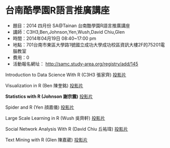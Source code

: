 # 台南酷學園R語言推廣講座
- 題目：2014 四月份 SA@Tainan 台南酷學園R語言推廣講座
- 講師：C3H3,Ben,Johnson,Yen,Wush,David Chiu,Glen
- 時間：2014年04月19日 08:40~17:00 pm
- 地點：701台南市東區大學路1號國立成功大學成功校區資訊大樓2F的75201電腦教室
- 費用：0
- 活動報名網址： http://samc.study-area.org/registry/add/145


Introduction to Data Science With R (C3H3 張家齊) [投影片](http://www.openfoundry.org/tw/foss-promotion-on-campus/doc_download/1717-c3h3-ipython-source-code-introduction-of-data-science-with-r)

Visualization in R (Ben 陳奎銘) [投影片](http://rpubs.com/BenChen/vis_0329)

**Statistics with R (Johnson 謝宗震)** [投影片](http://johnsonhsieh.github.io/study-area-statR/index.html)

Spider and R (Yen 顔嘉儀) [投影片](https://docs.google.com/file/d/0B7hNPqmD3n6eNlFQTDNEaGNsUWM/edit)

Large Scale Learning in R (Wush 吳齊軒) [投影片](http://wush978.github.io/phorum-R-201406/)

Social Network Analysis With R (David Chiu 丘祐瑋) [投影片](http://www.openfoundry.org/tw/foss-promotion-on-campus/doc_download/1704-david-social-network-analysis-with-r)

Text Mining with R (Glen 陳嘉葳) [投影片](https://docs.google.com/presentation/d/1IP5vFmBlGPBp32bWDqSpGYLox5QVmenFAfPwcOseQhQ/edit#slide=id.p)
